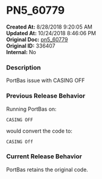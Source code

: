 # PN5_60779

**Created At:** 8/28/2018 9:20:05 AM  
**Updated At:** 10/24/2018 8:46:06 PM  
**Original Doc:** [pn5_60779](https://docs.jbase.com/48420-5-7-1-release-notes/pn5_60779)  
**Original ID:** 336407  
**Internal:** No  


### Description

PortBas issue with CASING OFF



### Previous Release Behavior

Running PortBas on:

```
CASING OFF
```

would convert the code to:

```
CASING Off
```



### Current Release Behavior

PortBas retains the original code.

